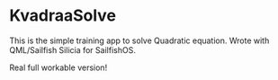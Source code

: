 KvadraaSolve
============

This is the simple training app to solve Quadratic equation. Wrote with QML/Sailfish Silicia for SailfishOS.

Real full workable version!
